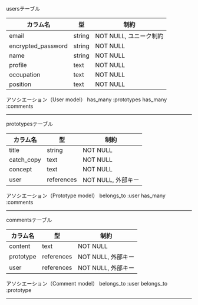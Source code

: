 usersテーブル

| カラム名            | 型       | 制約                     |
|---------------------|----------|--------------------------|
| email               | string   | NOT NULL, ユニーク制約   |
| encrypted_password  | string   | NOT NULL                 |
| name                | string   | NOT NULL                 |
| profile             | text     | NOT NULL                 |
| occupation          | text     | NOT NULL                 |
| position            | text     | NOT NULL                 |

アソシエーション（User model）
  has_many :prototypes
  has_many :comments

---

prototypesテーブル

| カラム名     | 型        | 制約                     |
|--------------|-----------|--------------------------|
| title        | string    | NOT NULL                 |
| catch_copy   | text      | NOT NULL                 |
| concept      | text      | NOT NULL                 |
| user         | references| NOT NULL, 外部キー        |


アソシエーション（Prototype model）
  belongs_to :user
  has_many :comments

---

commentsテーブル

| カラム名     | 型        | 制約                      |
|--------------|-----------|---------------------------|
| content      | text      | NOT NULL                  |
| prototype    | references| NOT NULL, 外部キー         |
| user         | references| NOT NULL, 外部キー         |

アソシエーション（Comment model）
  belongs_to :user
  belongs_to :prototype

---
